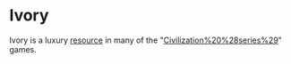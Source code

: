 # Ivory

Ivory is a luxury [resource](resource) in many of the "[Civilization%20%28series%29](Civilization)" games.